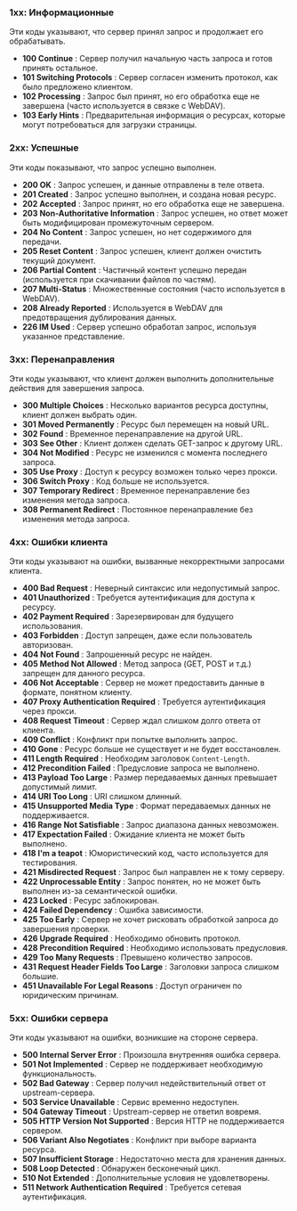 ### **1xx: Информационные**

Эти коды указывают, что сервер принял запрос и продолжает его обрабатывать.

- **100 Continue** : Сервер получил начальную часть запроса и готов принять остальное.
- **101 Switching Protocols** : Сервер согласен изменить протокол, как было предложено клиентом.
- **102 Processing** : Запрос был принят, но его обработка еще не завершена (часто используется в связке с WebDAV).
- **103 Early Hints** : Предварительная информация о ресурсах, которые могут потребоваться для загрузки страницы.

### **2xx: Успешные**

Эти коды показывают, что запрос успешно выполнен.

- **200 OK** : Запрос успешен, и данные отправлены в теле ответа.
- **201 Created** : Запрос успешно выполнен, и создана новая ресурс.
- **202 Accepted** : Запрос принят, но его обработка еще не завершена.
- **203 Non-Authoritative Information** : Запрос успешен, но ответ может быть модифицирован промежуточным сервером.
- **204 No Content** : Запрос успешен, но нет содержимого для передачи.
- **205 Reset Content** : Запрос успешен, клиент должен очистить текущий документ.
- **206 Partial Content** : Частичный контент успешно передан (используется при скачивании файлов по частям).
- **207 Multi-Status** : Множественные состояния (часто используется в WebDAV).
- **208 Already Reported** : Используется в WebDAV для предотвращения дублирования данных.
- **226 IM Used** : Сервер успешно обработал запрос, используя указанное представление.

### **3xx: Перенаправления**

Эти коды указывают, что клиент должен выполнить дополнительные действия для завершения запроса.

- **300 Multiple Choices** : Несколько вариантов ресурса доступны, клиент должен выбрать один.
- **301 Moved Permanently** : Ресурс был перемещен на новый URL.
- **302 Found** : Временное перенаправление на другой URL.
- **303 See Other** : Клиент должен сделать GET-запрос к другому URL.
- **304 Not Modified** : Ресурс не изменился с момента последнего запроса.
- **305 Use Proxy** : Доступ к ресурсу возможен только через прокси.
- **306 Switch Proxy** : Код больше не используется.
- **307 Temporary Redirect** : Временное перенаправление без изменения метода запроса.
- **308 Permanent Redirect** : Постоянное перенаправление без изменения метода запроса.

### **4xx: Ошибки клиента**

Эти коды указывают на ошибки, вызванные некорректными запросами клиента.

- **400 Bad Request** : Неверный синтаксис или недопустимый запрос.
- **401 Unauthorized** : Требуется аутентификация для доступа к ресурсу.
- **402 Payment Required** : Зарезервирован для будущего использования.
- **403 Forbidden** : Доступ запрещен, даже если пользователь авторизован.
- **404 Not Found** : Запрошенный ресурс не найден.
- **405 Method Not Allowed** : Метод запроса (GET, POST и т.д.) запрещен для данного ресурса.
- **406 Not Acceptable** : Сервер не может предоставить данные в формате, понятном клиенту.
- **407 Proxy Authentication Required** : Требуется аутентификация через прокси.
- **408 Request Timeout** : Сервер ждал слишком долго ответа от клиента.
- **409 Conflict** : Конфликт при попытке выполнить запрос.
- **410 Gone** : Ресурс больше не существует и не будет восстановлен.
- **411 Length Required** : Необходим заголовок `Content-Length`.
- **412 Precondition Failed** : Предусловие запроса не выполнено.
- **413 Payload Too Large** : Размер передаваемых данных превышает допустимый лимит.
- **414 URI Too Long** : URI слишком длинный.
- **415 Unsupported Media Type** : Формат передаваемых данных не поддерживается.
- **416 Range Not Satisfiable** : Запрос диапазона данных невозможен.
- **417 Expectation Failed** : Ожидание клиента не может быть выполнено.
- **418 I'm a teapot** : Юмористический код, часто используется для тестирования.
- **421 Misdirected Request** : Запрос был направлен не к тому серверу.
- **422 Unprocessable Entity** : Запрос понятен, но не может быть выполнен из-за семантической ошибки.
- **423 Locked** : Ресурс заблокирован.
- **424 Failed Dependency** : Ошибка зависимости.
- **425 Too Early** : Сервер не хочет рисковать обработкой запроса до завершения проверки.
- **426 Upgrade Required** : Необходимо обновить протокол.
- **428 Precondition Required** : Необходимо использовать предусловия.
- **429 Too Many Requests** : Превышено количество запросов.
- **431 Request Header Fields Too Large** : Заголовки запроса слишком большие.
- **451 Unavailable For Legal Reasons** : Доступ ограничен по юридическим причинам.

### **5xx: Ошибки сервера**

Эти коды указывают на ошибки, возникшие на стороне сервера.

- **500 Internal Server Error** : Произошла внутренняя ошибка сервера.
- **501 Not Implemented** : Сервер не поддерживает необходимую функциональность.
- **502 Bad Gateway** : Сервер получил недействительный ответ от upstream-сервера.
- **503 Service Unavailable** : Сервис временно недоступен.
- **504 Gateway Timeout** : Upstream-сервер не ответил вовремя.
- **505 HTTP Version Not Supported** : Версия HTTP не поддерживается сервером.
- **506 Variant Also Negotiates** : Конфликт при выборе варианта ресурса.
- **507 Insufficient Storage** : Недостаточно места для хранения данных.
- **508 Loop Detected** : Обнаружен бесконечный цикл.
- **510 Not Extended** : Дополнительные условия не удовлетворены.
- **511 Network Authentication Required** : Требуется сетевая аутентификация.
